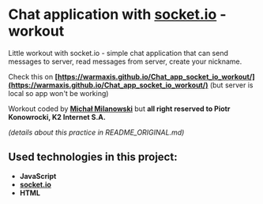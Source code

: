 # Chat application with [socket.io](https://socket.io/) - workout

Little workout with socket.io - simple chat application that can send messages to server, read messages from server, create your nickname.

Check this on __[https://warmaxis.github.io/Chat_app_socket_io_workout/](https://warmaxis.github.io/Chat_app_socket_io_workout/)__ (but server is local so app won't be working)

Workout coded by __[Michał Milanowski](https://www.linkedin.com/in/michalmilanowski/)__ but __all right reserved to Piotr Konowrocki, K2 Internet S.A.__

_(details about this practice in README_ORIGINAL.md)_

## Used technologies in this project:

* __JavaScript__
* __[socket.io](https://socket.io/)__
* __HTML__
